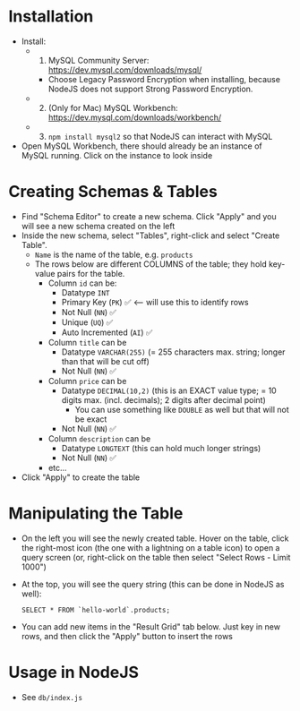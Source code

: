 # Installation

- Install:
  - 1. MySQL Community Server: https://dev.mysql.com/downloads/mysql/
    - Choose Legacy Password Encryption when installing, because NodeJS does not support Strong Password Encryption.
  - 2. (Only for Mac) MySQL Workbench: https://dev.mysql.com/downloads/workbench/
  - 3. `npm install mysql2` so that NodeJS can interact with MySQL
- Open MySQL Workbench, there should already be an instance of MySQL running. Click on the instance to look inside

# Creating Schemas & Tables

- Find "Schema Editor" to create a new schema. Click "Apply" and you will see a new schema created on the left
- Inside the new schema, select "Tables", right-click and select "Create Table".
  - `Name` is the name of the table, e.g. `products`
  - The rows below are different COLUMNS of the table; they hold key-value pairs for the table.
    - Column `id` can be:
      - Datatype `INT`
      - Primary Key (`PK`) ✅ <-- will use this to identify rows
      - Not Null (`NN`) ✅
      - Unique (`UQ`) ✅
      - Auto Incremented (`AI`) ✅
    - Column `title` can be
      - Datatype `VARCHAR(255)` (= 255 characters max. string; longer than that will be cut off)
      - Not Null (`NN`) ✅
    - Column `price` can be
      - Datatype `DECIMAL(10,2)` (this is an EXACT value type; = 10 digits max. (incl. decimals); 2 digits after decimal point)
        - You can use something like `DOUBLE` as well but that will not be exact
      - Not Null (`NN`) ✅
    - Column `description` can be
      - Datatype `LONGTEXT` (this can hold much longer strings)
      - Not Null (`NN`) ✅
    - etc...
- Click "Apply" to create the table

# Manipulating the Table

- On the left you will see the newly created table. Hover on the table, click the right-most icon (the one with a lightning on a table icon) to open a query screen (or, right-click on the table then select "Select Rows - Limit 1000")
- At the top, you will see the query string (this can be done in NodeJS as well):

  ```
  SELECT * FROM `hello-world`.products;
  ```

- You can add new items in the "Result Grid" tab below. Just key in new rows, and then click the "Apply" button to insert the rows

# Usage in NodeJS

- See `db/index.js`
